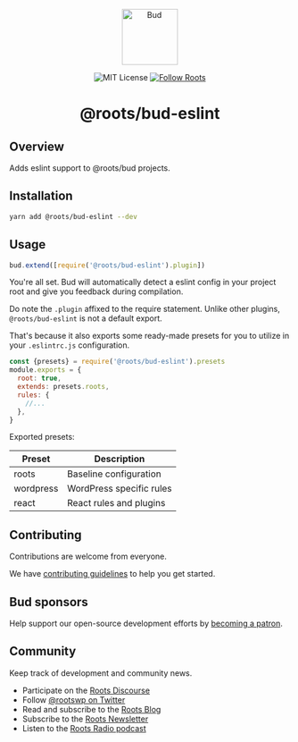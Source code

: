 <p align="center">
  <img alt="Bud" src="https://cdn.roots.io/app/uploads/logo-bud.svg" height="100">
</p>

<p align="center">
  <img alt="MIT License" src="https://img.shields.io/github/license/roots/bud?color=%23525ddc&style=flat-square">
  <a href="https://twitter.com/rootswp">
    <img alt="Follow Roots" src="https://img.shields.io/twitter/follow/rootswp.svg?style=flat-square&color=1da1f2" />
  </a>
</p>

<h1 align="center">
  <strong>@roots/bud-eslint</strong>
</h1>

## Overview

Adds eslint support to @roots/bud projects.

## Installation

```sh
yarn add @roots/bud-eslint --dev
```

## Usage

```js
bud.extend([require('@roots/bud-eslint').plugin])
```

You're all set. Bud will automatically detect a eslint config in your project root and give you feedback during compilation.

Do note the `.plugin` affixed to the require statement. Unlike other plugins, `@roots/bud-eslint` is not a default export.

That's because it also exports some ready-made presets for you to utilize in your `.eslintrc.js` configuration.

```js
const {presets} = require('@roots/bud-eslint').presets
module.exports = {
  root: true,
  extends: presets.roots,
  rules: {
    //...
  },
}
```

Exported presets:

| Preset    | Description              |
| --------- | ------------------------ |
| roots     | Baseline configuration   |
| wordpress | WordPress specific rules |
| react     | React rules and plugins  |

## Contributing

Contributions are welcome from everyone.

We have [contributing guidelines](https://github.com/roots/guidelines/blob/master/CONTRIBUTING.md) to help you get started.

## Bud sponsors

Help support our open-source development efforts by [becoming a patron](https://www.patreon.com/rootsdev).

## Community

Keep track of development and community news.

- Participate on the [Roots Discourse](https://discourse.roots.io/)
- Follow [@rootswp on Twitter](https://twitter.com/rootswp)
- Read and subscribe to the [Roots Blog](https://roots.io/blog/)
- Subscribe to the [Roots Newsletter](https://roots.io/subscribe/)
- Listen to the [Roots Radio podcast](https://roots.io/podcast/)
